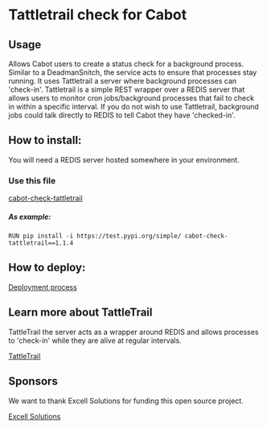 # Tattletrail check for Cabot

## Usage
Allows Cabot users to create a status check for a background process. Similar to a DeadmanSnitch, the service acts to ensure that processes stay running. It uses Tattletrail a server where background processes can 'check-in'.  Tattletrail is a simple REST wrapper over a REDIS server that allows users to monitor cron jobs/background processes that fail to check in within a specific interval.      If you do not wish to use Tattletrail, background jobs could talk directly to REDIS to tell Cabot they have 'checked-in'. 
 

## How to install:
You will need a REDIS server hosted somewhere in your environment.

### Use this file
[cabot-check-tattletrail](https://test.pypi.org/project/cabot-check-tattletrail/)

##### As example: 

```RUN pip install -i https://test.pypi.org/simple/ cabot-check-tattletrail==1.1.4```

## How to deploy:

[Deployment process](https://github.com/objectstoragesolutions/cabot-check-tattletrail/wiki/How-to-deploy.)

## Learn more about TattleTrail

TattleTrail the server acts as a wrapper around REDIS and allows processes to 'check-in' while they are alive at regular intervals. 

[TattleTrail](https://github.com/objectstoragesolutions/tattletrail)

## Sponsors

We want to thank Excell Solutions for funding this open source project.

[Excell Solutions](http://www.excell.solutions/)

